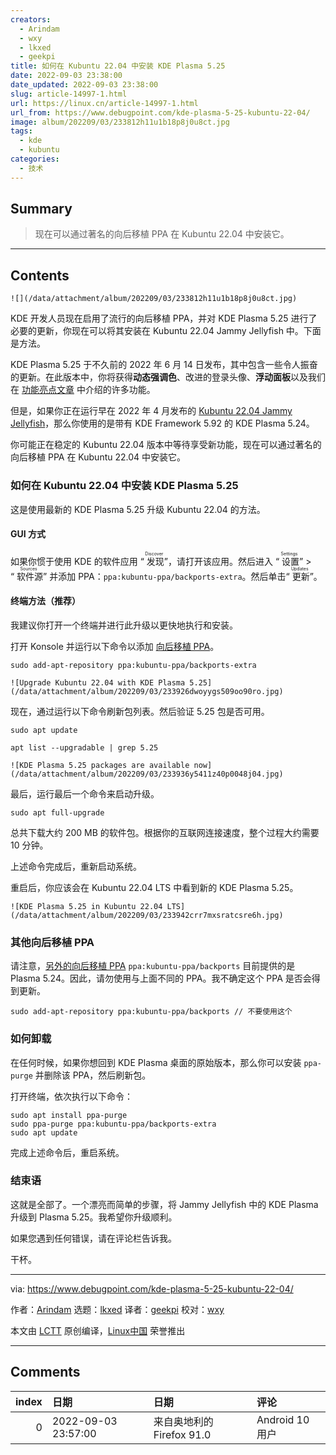 ```yaml
---
creators:
  - Arindam
  - wxy
  - lkxed
  - geekpi
title: 如何在 Kubuntu 22.04 中安装 KDE Plasma 5.25
date: 2022-09-03 23:38:00
date_updated: 2022-09-03 23:38:00
slug: article-14997-1.html
url: https://linux.cn/article-14997-1.html
url_from: https://www.debugpoint.com/kde-plasma-5-25-kubuntu-22-04/
image: album/202209/03/233812h11u1b18p8j0u8ct.jpg
tags:
  - kde
  - kubuntu
categories:
  - 技术
---
```


## Summary

> 现在可以通过著名的向后移植 PPA 在 Kubuntu 22.04 中安装它。

***

<!-- more -->

## Contents

`![](/data/attachment/album/202209/03/233812h11u1b18p8j0u8ct.jpg)`

KDE 开发人员现在启用了流行的向后移植 PPA，并对 KDE Plasma 5.25 进行了必要的更新，你现在可以将其安装在 Kubuntu 22.04 Jammy Jellyfish 中。下面是方法。

KDE Plasma 5.25 于不久前的 2022 年 6 月 14 日发布，其中包含一些令人振奋的更新。在此版本中，你将获得**动态强调色**、改进的登录头像、**浮动面板**以及我们在 [功能亮点文章](https://www.debugpoint.com/kde-plasma-5-25/) 中介绍的许多功能。

但是，如果你正在运行早在 2022 年 4 月发布的 [Kubuntu 22.04 Jammy Jellyfish](https://www.debugpoint.com/kubuntu-22-04-lts/)，那么你使用的是带有 KDE Framework 5.92 的 KDE Plasma 5.24。

你可能正在稳定的 Kubuntu 22.04 版本中等待享受新功能，现在可以通过著名的向后移植 PPA 在 Kubuntu 22.04 中安装它。

### 如何在 Kubuntu 22.04 中安装 KDE Plasma 5.25

这是使用最新的 KDE Plasma 5.25 升级 Kubuntu 22.04 的方法。

#### GUI 方式

如果你惯于使用 KDE 的软件应用 “<ruby> 发现 <rt>  Discover </rt></ruby>”，请打开该应用。然后进入 “<ruby> 设置 <rt>  Settings </rt></ruby>” > “<ruby> 软件源 <rt>  Sources </rt></ruby>” 并添加 PPA：`ppa:kubuntu-ppa/backports-extra`。然后单击“<ruby> 更新 <rt>  Updates </rt></ruby>”。

#### 终端方法（推荐）

我建议你打开一个终端并进行此升级以更快地执行和安装。

打开 Konsole 并运行以下命令以添加 [向后移植 PPA](https://launchpad.net/~kubuntu-ppa/+archive/ubuntu/backports-extra)。

```shell
sudo add-apt-repository ppa:kubuntu-ppa/backports-extra
```

`![Upgrade Kubuntu 22.04 with KDE Plasma 5.25](/data/attachment/album/202209/03/233926dwoyygs509oo90ro.jpg)`

现在，通过运行以下命令刷新包列表。然后验证 5.25 包是否可用。

```shell
sudo apt update
```

```shell
apt list --upgradable | grep 5.25
```

`![KDE Plasma 5.25 packages are available now](/data/attachment/album/202209/03/233936y5411z40p0048j04.jpg)`

最后，运行最后一个命令来启动升级。

```shell
sudo apt full-upgrade
```

总共下载大约 200 MB 的软件包。根据你的互联网连接速度，整个过程大约需要 10 分钟。

上述命令完成后，重新启动系统。

重启后，你应该会在 Kubuntu 22.04 LTS 中看到新的 KDE Plasma 5.25。

`![KDE Plasma 5.25 in Kubuntu 22.04 LTS](/data/attachment/album/202209/03/233942crr7mxsratcsre6h.jpg)`

### 其他向后移植 PPA

请注意，[另外的向后移植 PPA](https://launchpad.net/~kubuntu-ppa/+archive/ubuntu/backports) `ppa:kubuntu-ppa/backports` 目前提供的是 Plasma 5.24。因此，请勿使用与上面不同的 PPA。我不确定这个 PPA 是否会得到更新。

```shell
sudo add-apt-repository ppa:kubuntu-ppa/backports // 不要使用这个
```

### 如何卸载

在任何时候，如果你想回到 KDE Plasma 桌面的原始版本，那么你可以安装 `ppa-purge` 并删除该 PPA，然后刷新包。

打开终端，依次执行以下命令：

```shell
sudo apt install ppa-purge
sudo ppa-purge ppa:kubuntu-ppa/backports-extra
sudo apt update
```

完成上述命令后，重启系统。

### 结束语

这就是全部了。一个漂亮而简单的步骤，将 Jammy Jellyfish 中的 KDE Plasma 升级到 Plasma 5.25。我希望你升级顺利。

如果您遇到任何错误，请在评论栏告诉我。

干杯。

---

via: <https://www.debugpoint.com/kde-plasma-5-25-kubuntu-22-04/>

作者：[Arindam](https://www.debugpoint.com/author/admin1/) 选题：[lkxed](https://github.com/lkxed) 译者：[geekpi](https://github.com/geekpi) 校对：[wxy](https://github.com/wxy)

本文由 [LCTT](https://github.com/LCTT/TranslateProject) 原创编译，[Linux中国](https://linux.cn/) 荣誉推出

***

## Comments

|   index | 日期                | 日期                                      | 评论                                                            |
|--------:|:--------------------|:------------------------------------------|:----------------------------------------------------------------|
|       0 | 2022-09-03 23:57:00 | 来自奥地利的 Firefox 91.0|Android 10 用户 | KDE一看就吐，Mac风格图标强加Windows窗口...这到底是个天才的构想! |
